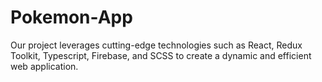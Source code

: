# Pokemon-App
Our project leverages cutting-edge technologies such as React, Redux Toolkit, Typescript, Firebase, and SCSS to create a dynamic and efficient web application. 
